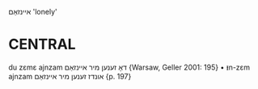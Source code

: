 איינזאַם
'lonely'

CENTRAL
========

du zɛmɛ ajnzam דאָ זענען מיר איינזאַם {Warsaw, Geller 2001: 195}
	•	ᵻn-zɛm ajnzam אונדז זענען מיר איינזאַם {p. 197}